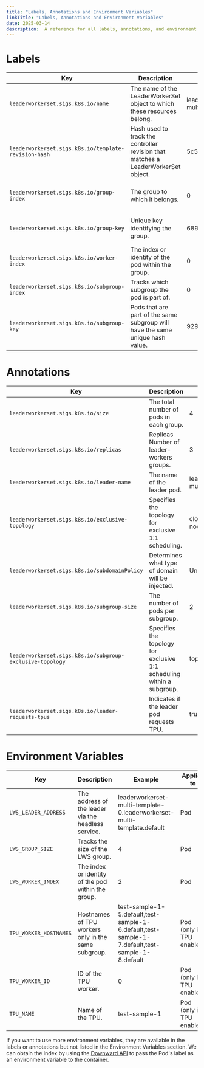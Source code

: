 ```yaml
---
title: "Labels, Annotations and Environment Variables"
linkTitle: "Labels, Annotations and Environment Variables"
date: 2025-03-14
description:  A reference for all labels, annotations, and environment variables in LWS.
---
```


# Labels

| Key                                                  | Description                                                                       | Example                        | Applies to                     |
| ---------------------------------------------------- | --------------------------------------------------------------------------------- | ------------------------------ | ------------------------------ |
| `leaderworkerset.sigs.k8s.io/name`                   | The name of the LeaderWorkerSet object to which these resources belong.           | leaderworkerset-multi-template | Pod, StatefulSet, Service      |
| `leaderworkerset.sigs.k8s.io/template-revision-hash` | Hash used to track the controller revision that matches a LeaderWorkerSet object. | 5c5fcdfb44                     | Pod, StatefulSet               |
| `leaderworkerset.sigs.k8s.io/group-index`            | The group to which it belongs.                                                    | 0                              | Pod, StatefulSet (only worker) |
| `leaderworkerset.sigs.k8s.io/group-key`              | Unique key identifying the group.                                                 | 689ce1b5...b07                 | Pod, StatefulSet (only worker) |
| `leaderworkerset.sigs.k8s.io/worker-index`           | The index or identity of the pod within the group.                                | 0                              | Pod                            |
| `leaderworkerset.sigs.k8s.io/subgroup-index`         | Tracks which subgroup the pod is part of.                                         | 0                              | Pod (only if SubGroup is set)  |
| `leaderworkerset.sigs.k8s.io/subgroup-key`           | Pods that are part of the same subgroup will have the same unique hash value.     | 92904e74...801                 | Pod (only if SubGroup is set)  |

# Annotations

| Key                                                       | Description                                                            | Example                          | Applies to                                                                             |
| --------------------------------------------------------- | ---------------------------------------------------------------------- | -------------------------------- | -------------------------------------------------------------------------------------- |
| `leaderworkerset.sigs.k8s.io/size`                        | The total number of pods in each group.                                | 4                                | Pod                                                                                    |
| `leaderworkerset.sigs.k8s.io/replicas`                    | Replicas Number of leader-workers groups.                              | 3                                | StatefulSet (only leader)                                                              |
| `leaderworkerset.sigs.k8s.io/leader-name`                 | The name of the leader pod.                                            | leaderworkerset-multi-template-0 | Pod (only worker)                                                                      |
| `leaderworkerset.sigs.k8s.io/exclusive-topology`          | Specifies the topology for exclusive 1:1 scheduling.                   | cloud.google.com/gke-nodepool    | LeaderWorkerSet, Pod (only if exclusive-topology is used)                              |
| `leaderworkerset.sigs.k8s.io/subdomainPolicy`             | Determines what type of domain will be injected.                       | UniquePerReplica                 | Pod (only if leader and subdomainPolicy set to UniquePerReplica)                       |
| `leaderworkerset.sigs.k8s.io/subgroup-size`               | The number of pods per subgroup.                                       | 2                                | Pod (only if SubGroup is set)                                                          |
| `leaderworkerset.sigs.k8s.io/subgroup-exclusive-topology` | Specifies the topology for exclusive 1:1 scheduling within a subgroup. | topologyKey                      | LeaderWorkerSet, Pod (only if SubGroup is set and subgroup-exclusive-topology is used) |
| `leaderworkerset.sigs.k8s.io/leader-requests-tpus`        | Indicates if the leader pod requests TPU.                              | true                             | Pod (only if leader pod requests TPU)                                                  |

# Environment Variables

| Key                    | Description                                         | Example                                                                                         | Applies to                |
| ---------------------- | --------------------------------------------------- | ----------------------------------------------------------------------------------------------- | ------------------------- |
| `LWS_LEADER_ADDRESS`   | The address of the leader via the headless service. | leaderworkerset-multi-template-0.leaderworkerset-multi-template.default                         | Pod                       |
| `LWS_GROUP_SIZE`       | Tracks the size of the LWS group.                   | 4                                                                                               | Pod                       |
| `LWS_WORKER_INDEX`     | The index or identity of the pod within the group.  | 2                                                                                               | Pod                       |
| `TPU_WORKER_HOSTNAMES` | Hostnames of TPU workers only in the same subgroup. | test-sample-1-5.default,test-sample-1-6.default,test-sample-1-7.default,test-sample-1-8.default | Pod (only if TPU enabled) |
| `TPU_WORKER_ID`        | ID of the TPU worker.                               | 0                                                                                               | Pod (only if TPU enabled) |
| `TPU_NAME`             | Name of the TPU.                                    | test-sample-1                                                                                   | Pod (only if TPU enabled) |

If you want to use more environment variables, they are available in the labels or annotations but not listed in the Environment Variables section.
We can obtain the index by using the [Downward API](https://kubernetes.io/docs/concepts/workloads/pods/downward-api/) to pass the Pod's label as an environment variable to the container.
